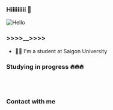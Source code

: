 ### Hiiiiiiiii 👋

![Hello](https://user-images.githubusercontent.com/79523633/165792461-5d4dc3a3-bb5b-4f6c-9fe0-c7971e2f6e97.jpg)

### >>>>__>>>>
- 👨‍💻 I'm a student at Saigon University

### Studying in progress 🔥🔥🔥


<br>
<br>

### Contact with me

[instagram]: https://www.instagram.com/fiat_._
